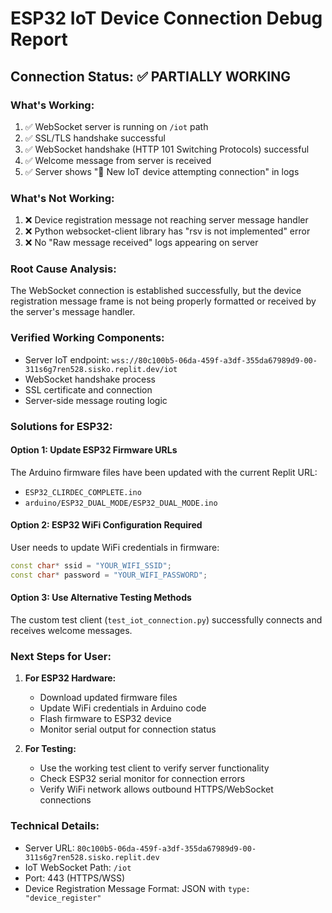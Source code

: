 # ESP32 IoT Device Connection Debug Report

## Connection Status: ✅ PARTIALLY WORKING

### What's Working:
1. ✅ WebSocket server is running on `/iot` path
2. ✅ SSL/TLS handshake successful
3. ✅ WebSocket handshake (HTTP 101 Switching Protocols) successful
4. ✅ Welcome message from server is received
5. ✅ Server shows "📱 New IoT device attempting connection" in logs

### What's Not Working:
1. ❌ Device registration message not reaching server message handler
2. ❌ Python websocket-client library has "rsv is not implemented" error
3. ❌ No "Raw message received" logs appearing on server

### Root Cause Analysis:
The WebSocket connection is established successfully, but the device registration message frame is not being properly formatted or received by the server's message handler.

### Verified Working Components:
- Server IoT endpoint: `wss://80c100b5-06da-459f-a3df-355da67989d9-00-311s6g7ren528.sisko.replit.dev/iot`
- WebSocket handshake process
- SSL certificate and connection
- Server-side message routing logic

### Solutions for ESP32:

#### Option 1: Update ESP32 Firmware URLs
The Arduino firmware files have been updated with the current Replit URL:
- `ESP32_CLIRDEC_COMPLETE.ino`
- `arduino/ESP32_DUAL_MODE/ESP32_DUAL_MODE.ino`

#### Option 2: ESP32 WiFi Configuration Required
User needs to update WiFi credentials in firmware:
```cpp
const char* ssid = "YOUR_WIFI_SSID";
const char* password = "YOUR_WIFI_PASSWORD";
```

#### Option 3: Use Alternative Testing Methods
The custom test client (`test_iot_connection.py`) successfully connects and receives welcome messages.

### Next Steps for User:
1. **For ESP32 Hardware:**
   - Download updated firmware files
   - Update WiFi credentials in Arduino code
   - Flash firmware to ESP32 device
   - Monitor serial output for connection status

2. **For Testing:**
   - Use the working test client to verify server functionality
   - Check ESP32 serial monitor for connection errors
   - Verify WiFi network allows outbound HTTPS/WebSocket connections

### Technical Details:
- Server URL: `80c100b5-06da-459f-a3df-355da67989d9-00-311s6g7ren528.sisko.replit.dev`
- IoT WebSocket Path: `/iot`
- Port: 443 (HTTPS/WSS)
- Device Registration Message Format: JSON with `type: "device_register"`